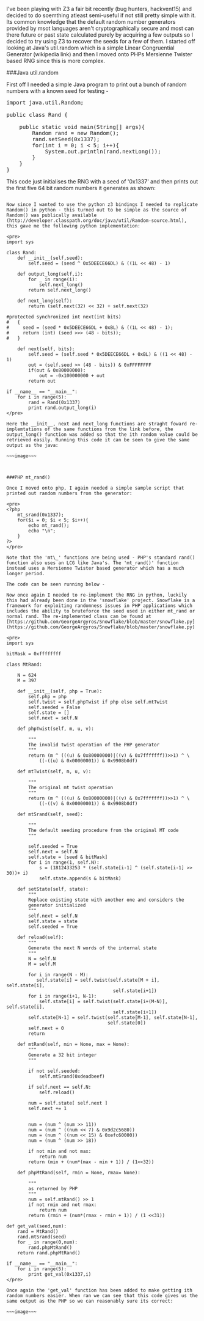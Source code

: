I've been playing with Z3 a fair bit recently (bug hunters, hackvent15) and decided to do soemthing atleast semi-useful if not still pretty simple with it. Its common knowledge that the default random number generators provided by msot languages aren't cryptographically secure and most can there future or past state calculated purely by acquiring a few outputs so I decided to try using Z3 to recover the seeds for a few of them. I started off looking at Java's util.random which is a simple Linear Congruential Generator (wikipedia link) and then I moved onto PHPs Mersienne Twister based RNG since this is more complex.

###Java util.random

First off I needed a simple Java program to print out a bunch of random numbers with a known seed for testing - 

<pre>
import java.util.Random;

public class Rand {

	public static void main(String[] args){
		Random rand = new Random();
		rand.setSeed(0x1337);
		for(int i = 0; i < 5; i++){
			System.out.println(rand.nextLong());
		}
	}
}
</pre>

This code just initialises the RNG with a seed of '0x1337' and then prints out the first five 64 bit random numbers it generates as shown:

~~~image~~~

Now since I wanted to use the python z3 bindings I needed to replicate Random() in python - this turned out to be simple as the source of Random() was publically available (http://developer.classpath.org/doc/java/util/Random-source.html), this gave me the following python implementation:

<pre>
import sys

class Rand:
	def __init__(self,seed):
		self.seed = (seed ^ 0x5DEECE66DL) & ((1L << 48) - 1)

	def output_long(self,i):
		for _ in range(i):
			self.next_long()
		return self.next_long()

	def next_long(self):
		return (self.next(32) << 32) + self.next(32)

#protected synchronized int next(int bits)
#   {
#     seed = (seed * 0x5DEECE66DL + 0xBL) & ((1L << 48) - 1);
#     return (int) (seed >>> (48 - bits));
#   }

	def next(self, bits):
		self.seed = (self.seed * 0x5DEECE66DL + 0xBL) & ((1 << 48) - 1)
		out = (self.seed >> (48 - bits)) & 0xFFFFFFFF
		if(out & 0x80000000):
			out = -0x100000000 + out
		return out

if __name__ == "__main__":
	for i in range(5):
		rand = Rand(0x1337)
		print rand.output_long(i)
</pre>

Here the __init__, next and next_long functions are straght foward re-implemtations of the same functions from the link before, the output_long() function was added so that the ith random value could be retrieved easily. Running this code it can be seen to give the same output as the java:

~~~image~~~



###PHP mt_rand()

Once I moved onto php, I again needed a simple sample script that printed out random numbers from the generator:

<pre>
<?php
	mt_srand(0x1337);
	for($i = 0; $i < 5; $i++){
		echo mt_rand();
		echo "\n";
	}
?>
</pre>

Note that the 'mt\_' functions are being used - PHP's standard rand() function also uses an LCG like Java's. The 'mt_rand()' function instead uses a Mersienne Twister based generator which has a much longer period.

The code can be seen running below - 

Now once again I needed to re-implement the RNG in python, luckily this had already been done in the 'snowflake' project. Snowflake is a framework for exploiting randomness issues in PHP applications which includes the ability to bruteforce the seed used in either mt_rand or normal rand. The re-implemented class can be found at [https://github.com/GeorgeArgyros/Snowflake/blob/master/snowflake.py](https://github.com/GeorgeArgyros/Snowflake/blob/master/snowflake.py)

<pre>
import sys

bitMask = 0xffffffff

class MtRand:

    N = 624
    M = 397

    def __init__(self, php = True):
        self.php = php
        self.twist = self.phpTwist if php else self.mtTwist
        self.seeded = False
        self.state = []
        self.next = self.N

    def phpTwist(self, m, u, v):

        """
        The invalid twist operation of the PHP generator
        """
        return (m ^ (((u) & 0x80000000)|((v) & 0x7fffffff))>>1) ^ \
            ((-((u) & 0x00000001)) & 0x9908b0df)

    def mtTwist(self, m, u, v):

        """
        The original mt twist operation
        """
        return (m ^ (((u) & 0x80000000)|((v) & 0x7fffffff))>>1) ^ \
            ((-((v) & 0x00000001)) & 0x9908b0df)

    def mtSrand(self, seed):

        """
        The default seeding procedure from the original MT code
        """

        self.seeded = True
        self.next = self.N
        self.state = [seed & bitMask]
        for i in range(1, self.N):
            s = (1812433253 * (self.state[i-1] ^ (self.state[i-1] >> 30))+ i)
            self.state.append(s & bitMask)

    def setState(self, state):
        """
        Replace existing state with another one and considers the 
        generator initialized
        """
        self.next = self.N
        self.state = state
        self.seeded = True

    def reload(self):
        """
        Generate the next N words of the internal state
        """        
        N = self.N
        M = self.M

        for i in range(N - M):
           self.state[i] = self.twist(self.state[M + i], self.state[i], 
                                       self.state[i+1])
        for i in range(i+1, N-1):
            self.state[i] = self.twist(self.state[i+(M-N)], self.state[i], 
                                       self.state[i+1])
        self.state[N-1] = self.twist(self.state[M-1], self.state[N-1],
                                     self.state[0])
        self.next = 0
        return

    def mtRand(self, min = None, max = None):
        """
        Generate a 32 bit integer
        """

        if not self.seeded:
            self.mtSrand(0xdeadbeef)     

        if self.next == self.N:
            self.reload()

        num = self.state[ self.next ]
        self.next += 1
        

        num = (num ^ (num >> 11))
        num = (num ^ ((num << 7) & 0x9d2c5680))
        num = (num ^ ((num << 15) & 0xefc60000))
        num = (num ^ (num >> 18))

        if not min and not max:
            return num
        return (min + (num*(max - min + 1)) / (1<<32))

    def phpMtRand(self, rmin = None, rmax= None):

        """
        as returned by PHP
        """
        num = self.mtRand() >> 1
        if not rmin and not rmax:
            return num
        return (rmin + (num*(rmax - rmin + 1)) / (1 <<31))

def get_val(seed,num):
    rand = MtRand()
    rand.mtSrand(seed)
    for _ in range(0,num):
        rand.phpMtRand()
    return rand.phpMtRand()

if __name__ == "__main__":
	for i in range(5):
		print get_val(0x1337,i)
</pre>

Once again the 'get_val' function has been added to make getting ith random numbers easier. When ran we can see that this code gives us the same output as the PHP so we can reasonably sure its correct:

~~~image~~~

